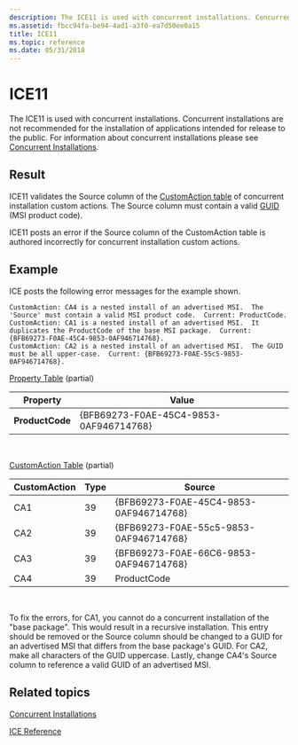 ```yaml
---
description: The ICE11 is used with concurrent installations. Concurrent installations are not recommended for the installation of applications intended for release to the public. For information about concurrent installations please see Concurrent Installations.
ms.assetid: fbcc94fa-be94-4ad1-a3f0-ea7d50ee0a15
title: ICE11
ms.topic: reference
ms.date: 05/31/2018
---
```


# ICE11

The ICE11 is used with concurrent installations. Concurrent installations are not recommended for the installation of applications intended for release to the public. For information about concurrent installations please see [Concurrent Installations](concurrent-installations.md).

## Result

ICE11 validates the Source column of the [CustomAction table](customaction-table.md) of concurrent installation custom actions. The Source column must contain a valid [GUID](guid.md) (MSI product code).

ICE11 posts an error if the Source column of the CustomAction table is authored incorrectly for concurrent installation custom actions.

## Example

ICE posts the following error messages for the example shown.

``` syntax
CustomAction: CA4 is a nested install of an advertised MSI.  The 'Source' must contain a valid MSI product code.  Current: ProductCode.
CustomAction: CA1 is a nested install of an advertised MSI.  It duplicates the ProductCode of the base MSI package.  Current: {BFB69273-F0AE-45C4-9853-0AF946714768}.
CustomAction: CA2 is a nested install of an advertised MSI.  The GUID must be all upper-case.  Current: {BFB69273-F0AE-55c5-9853-0AF946714768}.
```

[Property Table](property-table.md) (partial)



| Property        | Value                                  |
|-----------------|----------------------------------------|
| **ProductCode** | {BFB69273-F0AE-45C4-9853-0AF946714768} |



 

[CustomAction Table](customaction-table.md) (partial)



| CustomAction | Type | Source                                 |
|--------------|------|----------------------------------------|
| CA1          | 39   | {BFB69273-F0AE-45C4-9853-0AF946714768} |
| CA2          | 39   | {BFB69273-F0AE-55c5-9853-0AF946714768} |
| CA3          | 39   | {BFB69273-F0AE-66C6-9853-0AF946714768} |
| CA4          | 39   | ProductCode                            |



 

To fix the errors, for CA1, you cannot do a concurrent installation of the "base package". This would result in a recursive installation. This entry should be removed or the Source column should be changed to a GUID for an advertised MSI that differs from the base package's GUID. For CA2, make all characters of the GUID uppercase. Lastly, change CA4's Source column to reference a valid GUID of an advertised MSI.

## Related topics

<dl> <dt>

[Concurrent Installations](concurrent-installations.md)
</dt> <dt>

[ICE Reference](ice-reference.md)
</dt> </dl>

 

 



